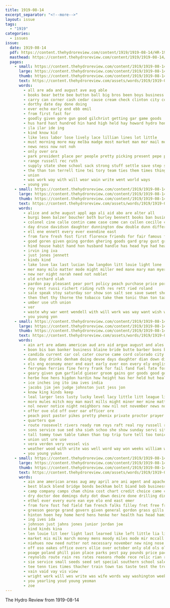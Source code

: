 ```yaml
---
title: 1919-08-14
excerpt_separator: "<!--more-->"
layout: issue
tags:
  - "1919"
categories:
  - issues
issue:
  date: 1919-08-14
  pdf: https://content.thehydroreview.com/content/1919/1919-08-14/HR-1919-08-14.pdf
  masthead: https://content.thehydroreview.com/content/1919/1919-08-14/masthead/HR-1919-08-14.jpg
  pages:
    - small: https://content.thehydroreview.com/content/1919/1919-08-14/small/HR-1919-08-14-01.jpg
      large: https://content.thehydroreview.com/content/1919/1919-08-14/large/HR-1919-08-14-01.jpg
      thumb: https://content.thehydroreview.com/content/1919/1919-08-14/thumbnails/HR-1919-08-14-01.jpg
      text: https://content.thehydroreview.com/assets/words/1919/1919-08-14/HR-1919-08-14-01.txt
      words:
        - all are ada and august ave aug able
        - books bear bette bee button ball big bros been boys business better bounds but bet block bradley bale boo
        - carry can corner cash cedar cause cream check clinton city come cost cee canyon cam
        - dorthy date day done doing
        - ever echo early end ebb emil
        - from first fast for
        - goodly given gore gun good gilchrist getting gar game goods
        - hus hard hast hundred hin hand high held hay howard hydro honor has
        - ila ilar ide ing
        - kind know kid
        - like less labor lose lively lace lillian lines lot little
        - must morning more may melba madge most market man mor mail money mighty
        - news ness now not noh
        - only over ora
        - park president place per people pretty picking present pepe pair patent
        - range russell rec ruth
        - supply state shee school sack strong stuff settle save step size states saturday sanders score spahr suit shoe stay stunz senator sale set salt see sea sport saving sit session sid sunday selling still
        - the than ton terrell tine tei tory team ties them times thing twine town take thi
        - union
        - was work way with will wear wain write went world ways
        - young you
    - small: https://content.thehydroreview.com/content/1919/1919-08-14/small/HR-1919-08-14-02.jpg
      large: https://content.thehydroreview.com/content/1919/1919-08-14/large/HR-1919-08-14-02.jpg
      thumb: https://content.thehydroreview.com/content/1919/1919-08-14/thumbnails/HR-1919-08-14-02.jpg
      text: https://content.thehydroreview.com/assets/words/1919/1919-08-14/HR-1919-08-14-02.txt
      words:
        - alice and ache august appl ago ali aid abo are alter all
        - burgi been balzer boucher both burley bennett books ban business but bear bent bottles buy began back besson
        - colonel cine calle contin came case come can cullen cecille care copus
        - day druse davidson daughter dunnington dow double dunn differ
        - ell ene ennett every ever exendine east
        - from fare fresh fost first florence friends for fair famous farmer fate full front
        - good goren given going gordon ghering goods gard gray gust grain
        - hind house habit hand hon husband handle has head hye had heard hour harmon henke how hay hydro home harry hom high hes her halt
        - irvin ing iva
        - just jones jennett
        - kinds kind
        - lake love lax last lucian low langdon litt louie light lone
        - mer many milo matter mode might miller med mane mary man myers market marion most music mil more miss money
        - new ner night norah need not noblet
        - old orchard olah
        - pardon pay pleasant pear port policy peach purchase price por
        - roy rest russi richert riding ruth res rett ried roland
        - sale speak stoy saturday sor show son salt see save sweet shown sok she suit screen spain sleep share service
        - then thet thy thorne the tobacco take them tonic than ton tax thu tho team tell
        - umber use uth union
        - ver
        - waste why war went wendell with will work was way want wish won weatherford wife willie weeks
        - you young yon
    - small: https://content.thehydroreview.com/content/1919/1919-08-14/small/HR-1919-08-14-03.jpg
      large: https://content.thehydroreview.com/content/1919/1919-08-14/large/HR-1919-08-14-03.jpg
      thumb: https://content.thehydroreview.com/content/1919/1919-08-14/thumbnails/HR-1919-08-14-03.jpg
      text: https://content.thehydroreview.com/assets/words/1919/1919-08-14/HR-1919-08-14-03.txt
      words:
        - ain art are adams american aud aro aid argue august and ales ago agen all abe aga
        - boon bis ban banker business blaine bride butte barber bons barn brown both bruce blakes bonds break brabant best bloom bond back bridges butter brought burgman bank big bullock better but bottom begin ball been boat
        - candida current car col cater course came cord colorado city cold cattle change cot cases camp cashier cash candies cea chaplain comfort come close county cor company clerk cost case cheer chang collins
        - dunn day drinks denham doing devoe days daughter dian down din dow death degree dagen during
        - els eng economy ener end east early ever eon every ely english ead earl escort
        - ferryman ferries fine ferry frank for fail fand fuel fate forward france fath fast friend few ford forth fete from favorite folly funston found fore firm friends frame
        - geary given gum garfield gieser groom gains gor goods good gold gov gave gain gilb gram guthrie gothier gong green gourd gustafson grain glad gertrude gunns gone ground
        - herbe hoe hens higdon hardin how height has her held hut health hell hot half herd hands hoy hor habit hore hand him hydro helin harvey home homa had hey holding henry horse harry hold hinton head hattie hin
        - ice inches ing ito ima ives india
        - jacobs jim jen judge johnston just jess jon
        - know king kinds keep
        - leal larger less lusty lucky level lacy little litt league light laake lows low land like large let later last london learn long loft left liberty
        - moro mules mitch moy man mast mills might miner mer mine matter mill mile made moment may mee merton mission many market morning maxwell moss monday moe much miss mighty miles mildred money
        - nol never notice night neighbors new nil not november news now nice name neighbor neumeyer
        - offer ove old off over oar officer ore
        - peach post pastor pikes pretty phenix private proctor prayer per part poor past price pol president pain people peak purchase pal person plant peaches place persona par
        - quarters que
        - route roosevelt rivers ready rom roys raft real roy russell road riding red roark reno roa robert river record rivera ross regular ridge rot res
        - sons service sue sed sha sieh schoo she show sunday servi sit south shows swope said see scott simple subject set sale such stream supply sergeant smooth save safe sick selling store shine say sister small standard sheriff son sid swim sat spring saturday saving sol smaller soon schreck streams stay springs stock sigh stead
        - tall tommy town table taken than top trip ture tell too tonic tho theis the thi tow teton track truman tay thomas ton tony ten thrift thing turn train tole them then takes
        - union ust ure use
        - vera verden very vessel vis
        - weather wood with write was well word way won weeks william wide weight wand went wind wilson work wife will water wise wayne washington worth wish willis war white wedding while week
        - you young yukon
    - small: https://content.thehydroreview.com/content/1919/1919-08-14/small/HR-1919-08-14-04.jpg
      large: https://content.thehydroreview.com/content/1919/1919-08-14/large/HR-1919-08-14-04.jpg
      thumb: https://content.thehydroreview.com/content/1919/1919-08-14/thumbnails/HR-1919-08-14-04.jpg
      text: https://content.thehydroreview.com/assets/words/1919/1919-08-14/HR-1919-08-14-04.txt
      words:
        - ain ane american areas aug amy april are ani agent and apache alfalfa all august ath
        - best black blend bridge bonds beckham bolt biand bob business burkhalter blood bradley bottle brown boots bank big bull bone brothers been bacco bishop balance
        - camp company camps cham china cost chart credit choice came cox clerk con canning current cattle christian care cobb carnes colony council crawford cordial col craft car corn cash carney camel cant cee carton clover cream counts canteen calvert clyde cush call clay carnegie come chain can
        - dry doctor dee demings duty dot down desire done drilling din day does dans due dense date december dron
        - ethel ever every eure ean eye elo end east emer
        - from fore fost fed field fam french falks filley fret free france fred fickle fils fer foreman flo farm fresh fon fetter feck fells for
        - greeson george grand govern given general gordon grass gills good grain gol getting grant
        - hinton hoen hey home herd hens henke her health has head hamilton hail hartman house horse hunger halls had harness heart hydro
        - ing ives ida
        - johnson just jahns jones junior jordan joe
        - kind kinds kina
        - len louie lit leer light last learned like left little lia line live lena leena lenn
        - market mis milk march money mens moody miles mode mir mccall men min monday man mon made much
        - niehues now need nutter not necessary november new ning nose nation north night nies
        - off oso oakes office overs ollie over october only old ols olle ork ove
        - poage poland phill pion place parks pest pay pounds price pacer pure payment per piles public
        - reynolds route rain res rates reasons rhode rece relic rian ramey rich
        - sie service small seeds seed set special southern school sale shows sales states sell such shown stove seem second sens show stuff san smoke straight shoals sum side sweet saturday spring south styles see scott sup stumm strong sudan stock stange som stella
        - tee tenn ties times thacher train town tas taste test the trom ted toon tobacco tor tata them than
        - vain vaid vay vis view
        - wright work will wes write was wife words way washington weeks williams welcome with want willa worth wyatt well war world week
        - you yearling youd young yeoman
        - zoe
---
```


The Hydro Review from 1919-08-14

<!--more-->


